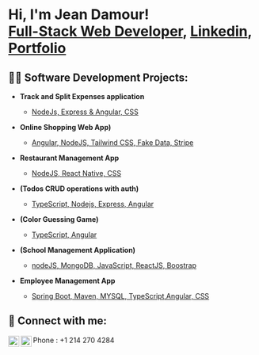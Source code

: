 <h1>Hi, I'm Jean Damour! <br/><a href="https://github.com/JeanHABAN">Full-Stack Web Developer</a>, <a href="https://www.linkedin.com/in/jean-damour-habanabashaka-5bb7b3124/">Linkedin</a>, <a href="https://jeanhab.com/">Portfolio</a></h1>

<h2>👨‍💻 Software Development Projects:</h2>

- <b>Track and Split Expenses application</b>
  - [NodeJs, Express & Angular, CSS](https://github.com/JeanHABAN/angularProject)
- <b>Online Shopping Web App)</b>
  - [Angular, NodeJS, Tailwind CSS, Fake Data, Stripe](https://github.com/JeanHABAN/webShopping) 
- <b>Restaurant Management App</b>
  - [NodeJS, React Native, CSS](https://github.com/JeanHABAN/restaurant-management-app)
  
- <b> (Todos CRUD operations with auth)</b>
  - [TypeScript, Nodejs, Express, Angular](https://github.com/JeanHABAN/BACKEND_TYPESCRIPT_PROJECT_ANGULAR/tree/main)
-  <b> (Color Guessing Game)</b>
   - [TypeScript, Angular](https://github.com/JeanHABAN/Color-guessing-game)
 
-  <b>(School Management Application)</b>
   - [nodeJS, MongoDB, JavaScript, ReactJS, Boostrap](https://github.com/JeanHABAN/REACT-PROJECT)
 
- <b>Employee Management App</b>
   - [Spring Boot, Maven, MYSQL, TypeScript,Angular, CSS](https://github.com/JeanHABAN/employee)



<h2> 🤳 Connect with me:</h2>

[<img align="left" alt="JoshMadakor | LinkedIn" width="22px" src="https://cdn.jsdelivr.net/npm/simple-icons@v3/icons/linkedin.svg" />][linkedin]
[<img align="left" alt="JoshMadakor | Instagram" width="22px" src="https://cdn.jsdelivr.net/npm/simple-icons@v3/icons/instagram.svg" />][instagram]


[instagram]: https://www.instagram.com/damour558/
[linkedin]: https://www.linkedin.com/in/jean-damour-habanabashaka-5bb7b3124/
<span>Phone<span/> : +1 214 270 4284
<!--
**joshmadakor1/joshmadakor1** is a ✨ _special_ ✨ repository because its `README.md` (this file) appears on your GitHub profile.

Here are some ideas to get you started:

- 🔭 I’m currently working on ...
- 🌱 I’m currently learning ...
- 👯 I’m looking to collaborate on ...
- 🤔 I’m looking for help with ...
- 💬 Ask me about ...
- 📫 How to reach me: ...
- 😄 Pronouns: ...
- ⚡ Fun fact: ...
-->
